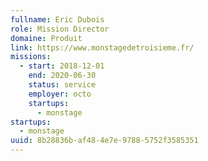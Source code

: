 ```yaml
---
fullname: Eric Dubois
role: Mission Director
domaine: Produit
link: https://www.monstagedetroisieme.fr/
missions:
  - start: 2018-12-01
    end: 2020-06-30
    status: service
    employer: octo
    startups:
      - monstage
startups:
  - monstage
uuid: 8b28836b-af48-4e7e-9788-5752f3585351
---
```

